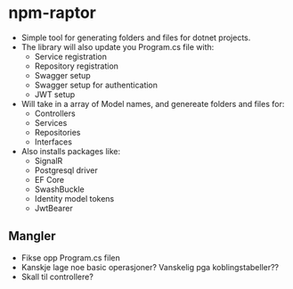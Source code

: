 # npm-raptor

- Simple tool for generating folders and files for dotnet projects.
- The library will also update you Program.cs file with:
  - Service registration
  - Repository registration
  - Swagger setup
  - Swagger setup for authentication
  - JWT setup
- Will take in a array of Model names, and genereate folders and files for:
  - Controllers
  - Services
  - Repositories
  - Interfaces
- Also installs packages like:
  - SignalR
  - Postgresql driver
  - EF Core
  - SwashBuckle
  - Identity model tokens
  - JwtBearer

## Mangler

- Fikse opp Program.cs filen
- Kanskje lage noe basic operasjoner? Vanskelig pga koblingstabeller??
- Skall til controllere?

